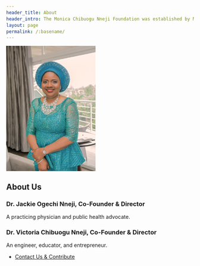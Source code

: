 ```yaml
---
header_title: About
header_intro: The Monica Chibuogu Nneji Foundation was established by Monica’s children to honor her life. Monica faithfully followed Christ and dedicated her life to caring for others, in her long career as a registered nurse, as a champion for academic excellence, and as an advocate for people with special needs. We hope you will join us in continuing the great work Monica began in the community.
layout: page
permalink: /:basename/
---
```

<!--![Monica Chibuogu Nneji portrait](/assets/images/Monica_Chibuogu_Nneji_1500x2100_300.jpg "Title is optional")-->
<img src="https://raw.githubusercontent.com/nnejifoundation/nnejifoundation.github.io/gh-pages/assets/images/Monica_Chibuogu_Nneji_1500x2100_300.jpg" alt="Monica Chibuogu Nneji portrait" align="center" height="336" width="240" >

## About Us

### Dr. Jackie Ogechi Nneji, Co-Founder & Director
A practicing physician and public health advocate.

### Dr. Victoria Chibuogu Nneji, Co-Founder & Director
An engineer, educator, and entrepreneur.

<ul class="actions">
  <li><a href="{{ site.baseurl }}/donate/" class="button">Contact Us & Contribute</a></li>
</ul>
